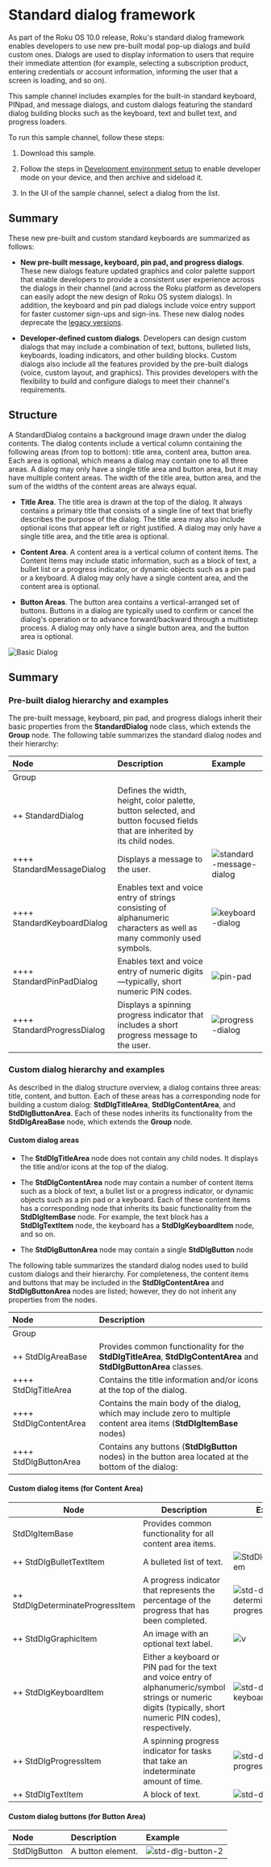 # Standard dialog framework

As part of the Roku OS 10.0 release, Roku's standard dialog framework enables developers to use new pre-built modal pop-up dialogs and build custom ones. Dialogs are used to display information to users that require their immediate attention (for example, selecting a subscription product, entering credentials or account information, informing the user that a screen is loading, and so on). 

This sample channel includes examples for the built-in standard keyboard, PINpad, and message dialogs, and custom dialogs featuring the standard dialog building blocks such as the keyboard, text and bullet text, and progress loaders.

To run this sample channel, follow these steps:

1. Download this sample.

2. Follow the steps in [Development environment setup](https://developer.roku.com/docs/developer-program/getting-started/developer-setup.md) to enable developer mode on your device, and then archive and sideload it.

3. In the UI of the sample channel, select a dialog from the list.

## Summary

These new pre-built and custom standard keyboards are summarized as follows:

- **New pre-built message, keyboard, pin pad, and progress dialogs**. These new dialogs feature updated graphics and color palette support that enable developers to provide a consistent user experience across the dialogs in their channel (and across the Roku platform as developers can easily adopt the new design of Roku OS system dialogs). In addition, the keyboard and pin pad dialogs include voice entry support for faster customer sign-ups and sign-ins. These new dialog nodes deprecate the [legacy versions](https://developer.roku.com/docs/references/scenegraph/dialog-nodes/dialog.md). 

  

- **Developer-defined custom dialogs**. Developers can design custom dialogs that may include a combination of text, buttons, bulleted lists, keyboards, loading indicators, and other building blocks. Custom dialogs also include all the features provided by the pre-built dialogs (voice, custom layout, and graphics). This provides developers with the flexibility to build and configure dialogs to meet their channel's requirements. 

## Structure

A StandardDialog contains a background image drawn under the dialog contents. The dialog contents include a vertical column containing the following areas (from top to bottom): title area, content area, button area. Each area is optional, which means a dialog may contain one to all three areas. A dialog may only have a single title area and button area, but it may have multiple content areas. The width of the title area, button area, and the sum of the widths of the content areas are always equal. 

- **Title Area**. The title area is drawn at the top of the dialog. It always contains a primary title that consists of a single line of text that briefly describes the purpose of the dialog. The title area may also include optional icons that appear left or right justified. A dialog may only have a single title area, and the title area is optional.

  

- **Content Area**. A content area is a vertical column of content items. The Content Items may include static information, such as a block of text, a bullet list or a progress indicator, or dynamic objects such as a pin pad or a keyboard. A dialog may only have a single content area, and the content area is optional. 

  

- **Button Areas**. The button area contains a vertical-arranged set of buttons. Buttons in a dialog are typically used to confirm or cancel the dialog's operation or to advance forward/backward through a multistep process. A dialog may only have a single button area, and the button area is optional.

![Basic Dialog](https://image.roku.com/ZHZscHItMTc2/BasicDialog.jpg)

## Summary

### Pre-built dialog hierarchy and examples

The pre-built message, keyboard, pin pad, and progress dialogs inherit their basic properties from the **StandardDialog** node class, which extends the **Group** node. The following table summarizes the standard dialog nodes and their hierarchy:

| Node                        | Description                                                  | Example                                                      |
| :-------------------------- | :----------------------------------------------------------- | :----------------------------------------------------------- |
| Group                       |                                                              |                                                              |
| ++ StandardDialog           | Defines the width, height, color palette, button selected, and button focused fields that are inherited by its child nodes. |                                                              |
| ++++ StandardMessageDialog  | Displays a message to the user.                              | ![standard-message-dialog](https://image.roku.com/ZHZscHItMTc2/standard-message-dialog.jpg) |
| ++++ StandardKeyboardDialog | Enables text and voice entry of strings consisting of alphanumeric characters as well as many commonly used symbols. | ![keyboard-dialog](https://image.roku.com/ZHZscHItMTc2/keyboard-dialog.jpg) |
| ++++ StandardPinPadDialog   | Enables text and voice entry of numeric digits—typically, short numeric PIN codes. | ![pin-pad](https://image.roku.com/ZHZscHItMTc2/pin-pad-dialog.jpg) |
| ++++ StandardProgressDialog | Displays a spinning progress indicator that includes a short progress message to the user. | ![progress-dialog](https://image.roku.com/ZHZscHItMTc2/progress-dialog.jpg) |

### Custom dialog hierarchy and examples

As described in the dialog structure overview, a dialog contains three areas: title, content, and button. Each of these areas has a corresponding node for building a custom dialog: **StdDlgTitleArea**, **StdDlgContentArea**, and **StdDlgButtonArea**. Each of these nodes inherits its functionality from the **StdDlgAreaBase** node, which extends the **Group** node.

#### Custom dialog areas


- The **StdDlgTitleArea** node does not contain any child nodes. It displays the title and/or icons at the top of the dialog. 




- The **StdDlgContentArea** node may contain a number of content items such as a block of text, a bullet list or a progress indicator, or dynamic objects such as a pin pad or a keyboard. Each of these content items has a corresponding node that inherits its basic functionality from the **StdDlgItemBase** node. For example, the text block has a **StdDlgTextItem** node, the keyboard has a **StdDlgKeyboardItem** node, and so on. 

  

- The **StdDlgButtonArea** node may contain a single **StdDlgButton** node

The following table summarizes the standard dialog nodes used to build custom dialogs and their hierarchy. For completeness, the content items and buttons that may be included in the **StdDlgContentArea** and **StdDlgButtonArea** nodes are listed; however, they do not inherit any properties from the nodes. 

| Node                   | Description                                                  |
| :--------------------- | :----------------------------------------------------------- |
| Group                  |                                                              |
| ++ StdDlgAreaBase      | Provides common functionality for the **StdDlgTitleArea**, **StdDlgContentArea** and **StdDlgButtonArea** classes. |
| ++++ StdDlgTitleArea   | Contains the title information and/or icons at the top of the dialog. |
| ++++ StdDlgContentArea | Contains the main body of the dialog, which may include zero to multiple content area items (**StdDlgItemBase** nodes)|
| ++++ StdDlgButtonArea  | Contains any buttons (**StdDlgButton** nodes) in the button area located at the bottom of the dialog: |

#### Custom dialog items (for Content Area)

| Node                             | Description                                                  | Example                                                      |
| -------------------------------- | ------------------------------------------------------------ | ------------------------------------------------------------ |
| StdDlgItemBase                   | Provides common functionality for all content area items.    |                                                              |
| ++ StdDlgBulletTextItem          | A bulleted list of text.                                     | ![StdDlgBulletTextItem](https://image.roku.com/ZHZscHItMTc2/StdDlgBulletTextItem-v2.jpg) |
| ++ StdDlgDeterminateProgressItem | A progress indicator that represents the percentage of the progress that has been completed. | ![std-dlg-determinate-progress-item](https://image.roku.com/ZHZscHItMTc2/std-dlg-determinate-progress-item-2.jpg) |
| ++ StdDlgGraphicItem             | An image with an optional text label.                        | ![v](https://image.roku.com/ZHZscHItMTc2/std-dlg-graphic-item.jpg) |
| ++ StdDlgKeyboardItem            | Either a keyboard or PIN pad for the text and voice entry of alphanumeric/symbol strings or numeric digits (typically, short numeric PIN codes), respectively. | ![std-dlg-keyboard-item](https://image.roku.com/ZHZscHItMTc2/std-dlg-keyboard-item.jpg) |
| ++ StdDlgProgressItem            | A spinning progress indicator for tasks that take an indeterminate amount of time. | ![std-dlg-progress-item](https://image.roku.com/ZHZscHItMTc2/std-dlg-progress-item.jpg) |
| ++ StdDlgTextItem                | A block of text.                                             | ![std-dlg-text-item](https://image.roku.com/ZHZscHItMTc2/std-dlg-text-item.jpg) |

#### Custom dialog buttons (for Button Area)

| Node         | Description       | Example                                                      |
| :----------- | :---------------- | :----------------------------------------------------------- |
| StdDlgButton | A button element. | ![std-dlg-button-2](https://image.roku.com/ZHZscHItMTc2/std-dlg-button-3.jpg) |
